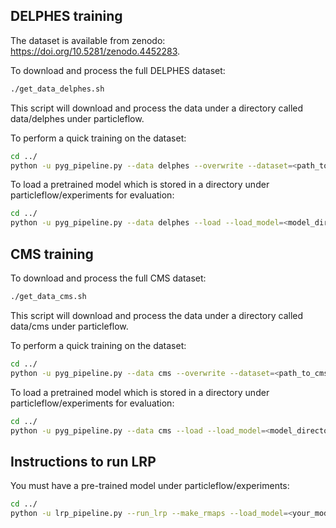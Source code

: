 ## DELPHES training
The dataset is available from zenodo: https://doi.org/10.5281/zenodo.4452283.

To download and process the full DELPHES dataset:
```bash
./get_data_delphes.sh
```

This script will download and process the data under a directory called data/delphes under particleflow.

To perform a quick training on the dataset:
```bash
cd ../
python -u pyg_pipeline.py --data delphes --overwrite --dataset=<path_to_delphes_data> --dataset_qcd=<path_to_delphes_data>
```

To load a pretrained model which is stored in a directory under particleflow/experiments for evaluation:
```bash
cd ../
python -u pyg_pipeline.py --data delphes --load --load_model=<model_directory> --load_epoch=<epoch_to_load> --dataset=<path_to_delphes_data> --dataset_qcd=<path_to_delphes_data>
```

## CMS training

To download and process the full CMS dataset:
```bash
./get_data_cms.sh
```
This script will download and process the data under a directory called data/cms under particleflow.

To perform a quick training on the dataset:
```bash
cd ../
python -u pyg_pipeline.py --data cms --overwrite --dataset=<path_to_cms_data> --dataset_qcd=<path_to_cms_data>
```

To load a pretrained model which is stored in a directory under particleflow/experiments for evaluation:
```bash
cd ../
python -u pyg_pipeline.py --data cms --load --load_model=<model_directory> --load_epoch=<epoch_to_load> --dataset=<path_to_cms_data> --dataset_qcd=<path_to_cms_data>
```

## Instructions to run LRP

You must have a pre-trained model under particleflow/experiments:
```bash
cd ../
python -u lrp_pipeline.py --run_lrp --make_rmaps --load_model=<your_model> --load_epoch=<your_epoch>
```
